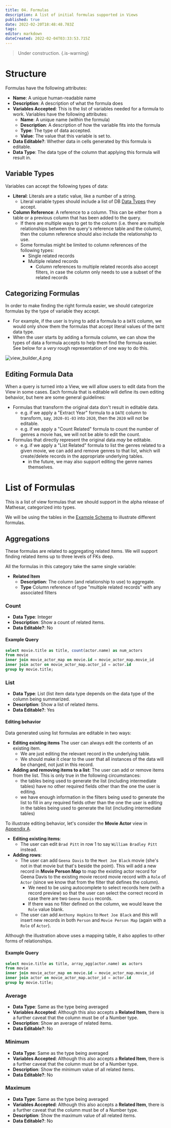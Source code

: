 ```yaml
---
title: 04. Formulas
description: A list of initial formulas supported in Views
published: true
date: 2022-02-20T18:48:48.783Z
tags: 
editor: markdown
dateCreated: 2022-02-04T03:33:53.715Z
---
```


> Under construction.
{.is-warning}

# Structure

Formulas have the following attributes:
- **Name**: A unique human-readable name
- **Description**: A description of what the formula does
- **Variables Accepted**: This is the list of variables needed for a formula to work. Variables have the following attributes:
    - **Name**: A unique name (within the formula)
    - **Description**: A description of how the variable fits into the formula
    - **Type**: The type of data accepted.
    - **Value**: The value that this variable is set to.
- **Data Editable?**: Whether data in cells generated by this formula is editable.
- **Data Type**: The data type of the column that applying this formula will result in.

## Variable Types
Variables can accept the following types of data:
- **Literal**: Literals are a static value, like a number of a string.
    - Literal variable types should include a list of DB [Data Types](/en/product/concepts/data-types) they accept.
- **Column Reference**: A reference to a column. This can be either from a table or a previous column that has been added to the query.
    - If there are multiple ways to get to the column (i.e. there are multiple relationships between the query's reference table and the column), then the column reference should also include the relationship to use.
    - Some formulas might be limited to column references of the following types:
        - Single related records
        - Multiple related records
            - Column references to multiple related records also accept filters, in case the column only needs to use a subset of the related records

## Categorizing Formulas
In order to make finding the right formula easier, we should categorize formulas by the type of variable they accept.
- For example, if the user is trying to add a formula to a `DATE` column, we would only show them the formulas that accept literal values of the `DATE` data type.
- When the user starts by adding a formula column, we can show the types of data a formula accepts to help them find the formula easier. See below for a _very_ rough representation of one way to do this.

![view_builder_4.png](/view_builder_4.png)

## Editing Formula Data
When a query is turned into a View, we will allow users to edit data from the View in some cases. Each formula that is editable will define its own editing behavior, but here are some general guidelines:
- Formulas that transform the original data don't result in editable data.
    - e.g. if we apply a "Extract Year" formula to a `DATE` column to transform, say, `2020-01-03` into `2020`, then the `2020` will not be editable.
    - e.g. if we apply a "Count Related" formula to count the number of genres a movie has, we will not be able to edit the count.
- Formulas that directly represent the original data _may_ be editable.
   - e.g. if we apply a "List Related" formula to list the genres related to a given movie, we can add and remove genres to that list, which will create/delete records in the appropriate underlying tables.
       - in the future, we may also support editing the genre names themselves.

# List of Formulas
This is a list of view formulas that we should support in the alpha release of Mathesar, categorized into types.

We will be using the tables in the [Example Schema](/en/product/specs/example-schema) to illustrate different formulas.

## Aggregations
These formulas are related to aggregating related items. We will support finding related items up to three levels of FKs deep.

All the formulas in this category take the same single variable:
- **Related Item**
     - **Description**: The column (and relationship to use) to aggregate.
     - **Type** Column reference of type "multiple related records" with any associated filters

### Count
- **Data Type**: Integer
- **Description**: Show a count of related items.
- **Data Editable?**: No

#### Example Query
```sql
select movie.title as title, count(actor.name) as num_actors
from movie 
inner join movie_actor_map on movie.id = movie_actor_map.movie_id
inner join actor on movie_actor_map.actor_id = actor.id
group by movie.title;
```

### List
- **Data Type**: List (list item data type depends on the data type of the column being summarized.
- **Description**: Show a list of related items.
- **Data Editable?**: Yes 

#### Editing behavior
Data generated using list formulas are editable in two ways:
- **Editing existing items** The user can always edit the contents of an existing item.
    - We are just editing the relevant record in the underlying table.
    - We should make it clear to the user that all instances of the data will be changed, not just in this record.
- **Adding and removing items to a list**: The user can add or remove items from the list. This is only true in the following circumstances:
    - the tables being used to generate the list (including intermediate tables) have no other required fields other than the one the user is editing.
    - we have enough information in the filters being used to generate the list to fill in any required fields other than the one the user is editing in the tables being used to generate the list (including intermediate tables) 

To illustrate editing behavior, let's consider the **Movie Actor** view in [Appendix A](/en/product/specs/2022-01-views/09-appendix). 

- **Editing existing items**:
    - The user can edit `Brad Pitt` in row 1 to say `William Bradley Pitt` instead.
- **Adding rows**:
    - The user can add `Geena Davis` to the `Meet Joe Black` movie (she's not in that movie but that's beside the point). This will add a new record in **Movie Person Map** to map the existing actor record for Geena Davis to the existing movie record movie record with a `Role` of `Actor` (since we know that from the filter that defines the column).
        - We need to be using autocomplete to select records here (with a record preview) so that the user can select the correct record in case there are two `Geena Davis` records.
        - If there was no filter defined on the column, we would leave the `Role` value blank.
    - The user can add `Anthony Hopkins` to `Meet Joe Black` and this will insert new records in both `Person` and `Movie Person Map` (again with a `Role` of `Actor`).
    
Although the illustration above uses a mapping table, it also applies to other forms of relationships.
    
#### Example Query
```sql
select movie.title as title, array_agg(actor.name) as actors
from movie 
inner join movie_actor_map on movie.id = movie_actor_map.movie_id
inner join actor on movie_actor_map.actor_id = actor.id
group by movie.title;
```

### Average
- **Data Type**: Same as the type being averaged
- **Variables Accepted**: Although this also accepts a **Related Item**, there is a further caveat that the column must be of a Number type.
- **Description**: Show an average of related items.
- **Data Editable?**: No

### Minimum
- **Data Type**: Same as the type being averaged
- **Variables Accepted**: Although this also accepts a **Related Item**, there is a further caveat that the column must be of a Number type.
- **Description**: Show the minimum value of all related items.
- **Data Editable?**: No

### Maximum
- **Data Type**: Same as the type being averaged
- **Variables Accepted**: Although this also accepts a **Related Item**, there is a further caveat that the column must be of a Number type.
- **Description**: Show the maximum value of all related items.
- **Data Editable?**: No
